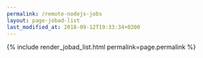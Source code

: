 ```yaml
---
permalink: /remote-nodejs-jobs
layout: page-jobad-list
last_modified_at: 2018-09-12T19:33:34+0200
---
```

{% include render_jobad_list.html permalink=page.permalink %}
